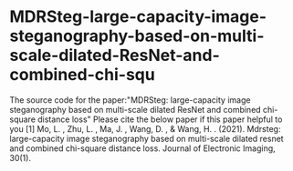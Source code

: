 # MDRSteg-large-capacity-image-steganography-based-on-multi-scale-dilated-ResNet-and-combined-chi-squ
The source code for the paper:"MDRSteg: large-capacity image steganography based on multi-scale dilated ResNet and combined chi-square distance loss"
Please cite the below paper if this paper helpful to you
[1] Mo, L. ,  Zhu, L. ,  Ma, J. ,  Wang, D. , &  Wang, H. . (2021). Mdrsteg: large-capacity image steganography based on multi-scale dilated resnet and combined chi-square distance loss. Journal of Electronic Imaging, 30(1).

